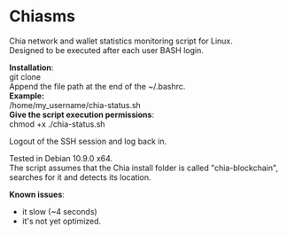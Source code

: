 # Chiasms
Chia network and wallet statistics monitoring script for Linux.<br>
Designed to be executed after each user BASH login.<br>

**Installation**:<br>
git clone <br>
Append the file path at the end of the ~/.bashrc.<br>
**Example:**<br>
/home/my_username/chia-status.sh<br>
**Give the script execution permissions**:<br>
chmod +x ./chia-status.sh<br>

Logout of the SSH session and log back in. </code><br>

Tested in Debian 10.9.0 x64.<br>
The script assumes that the Chia install folder is called "chia-blockchain", searches for it and detects its location.<br>

**Known issues**:<br>
- it slow (~4 seconds)<br>
- it's not yet optimized.<br>
